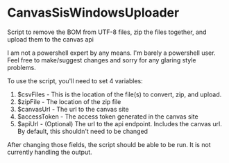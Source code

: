 CanvasSisWindowsUploader
========================

Script to remove the BOM from UTF-8 files, zip the files together, and upload them to the canvas api

I am not a powershell expert by any means. I'm barely a powershell user. Feel free to make/suggest changes and sorry 
for any glaring style problems.


To use the script, you'll need to set 4 variables:
1. $csvFiles - This is the location of the file(s) to convert, zip, and upload. 
2. $zipFile - The location of the zip file
3. $canvasUrl - The url to the canvas site
4. $accessToken - The access token generated in the canvas site
5. $apiUrl - (Optional) The url to the api endpoint. Includes the canvas url. By default, this shouldn't need to be changed


After changing those fields, the script should be able to be run. It is not currently handling the output.
